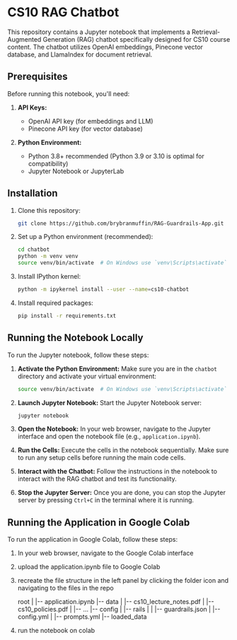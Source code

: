 # CS10 RAG Chatbot

This repository contains a Jupyter notebook that implements a Retrieval-Augmented Generation (RAG) chatbot specifically designed for CS10 course content. The chatbot utilizes OpenAI embeddings, Pinecone vector database, and LlamaIndex for document retrieval.

## Prerequisites

Before running this notebook, you'll need:

1. **API Keys:**
   - OpenAI API key (for embeddings and LLM)
   - Pinecone API key (for vector database)

2. **Python Environment:**
   - Python 3.8+ recommended (Python 3.9 or 3.10 is optimal for compatibility)
   - Jupyter Notebook or JupyterLab

## Installation

1. Clone this repository:
   ```bash
   git clone https://github.com/brybranmuffin/RAG-Guardrails-App.git
   ```

2. Set up a Python environment (recommended):
   ```bash
   cd chatbot
   python -m venv venv
   source venv/bin/activate  # On Windows use `venv\Scripts\activate`
   ```

3. Install IPython kernel:
   ```bash
   python -m ipykernel install --user --name=cs10-chatbot
   ```

4. Install required packages:
   ```bash
   pip install -r requirements.txt
   ```


## Running the Notebook Locally

To run the Jupyter notebook, follow these steps:

1. **Activate the Python Environment:**
    Make sure you are in the `chatbot` directory and activate your virtual environment:
    ```bash
    source venv/bin/activate  # On Windows use `venv\Scripts\activate`
    ```

2. **Launch Jupyter Notebook:**
    Start the Jupyter Notebook server:
    ```bash
    jupyter notebook
    ```

3. **Open the Notebook:**
    In your web browser, navigate to the Jupyter interface and open the notebook file (e.g., `application.ipynb`).

4. **Run the Cells:**
    Execute the cells in the notebook sequentially. Make sure to run any setup cells before running the main code cells.

5. **Interact with the Chatbot:**
    Follow the instructions in the notebook to interact with the RAG chatbot and test its functionality.

6. **Stop the Jupyter Server:**
    Once you are done, you can stop the Jupyter server by pressing `Ctrl+C` in the terminal where it is running.

## Running the Application in Google Colab

To run the application in Google Colab, follow these steps:


1. In your web browser, navigate to the Google Colab interface
2. upload the application.ipynb file to Google Colab
3. recreate the file structure in the left panel by clicking the folder icon and navigating to the files in the repo

    root
    |
    |-- application.ipynb
    |-- data
    |   |-- cs10_lecture_notes.pdf
    |   |-- cs10_policies.pdf
    |   |-- ...
    |-- config
    |   |-- rails
    |   |   |-- guardrails.json
    |   |-- config.yml
    |   |-- prompts.yml
    |-- loaded_data
3. run the notebook on colab





